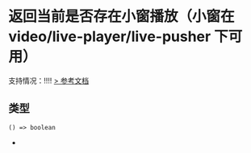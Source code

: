 # 返回当前是否存在小窗播放（小窗在 video/live-player/live-pusher 下可用）
支持情况：!!!!
[> 参考文档
](https://developers.weixin.qq.com/miniprogram/dev/api/ui/window/wx.checkIsPictureInPictureActive.html)
## 类型[​](checkIsPictureInPictureActive.html#类型)
```tsx
() => boolean
```

-
